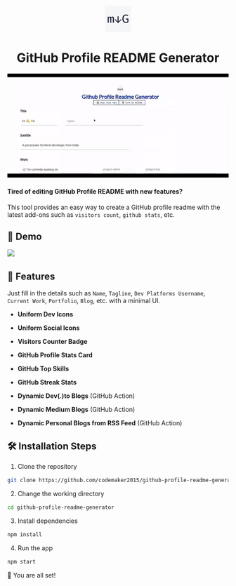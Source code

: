 <p align="center">
  <a href="https://codemaker2015.github.io/gh-profile-readme-generator">
    <img alt="GitHub Profile Readme Generator" src="./src/images/mdg.png" width="60" />
  </a>
</p>
<h1 align="center">
  GitHub Profile README Generator
</h1>

<p align="center"><img src="./src/images/github-profile-readme-generator.gif" alt="github-profile-readme-generator gif" /></p>

#### Tired of editing GitHub Profile README with new features?

This tool provides an easy way to create a GitHub profile readme with the latest add-ons such as `visitors count`, `github stats`, etc.

## 🚀 Demo

<a href="https://codemaker2015.github.io/gh-profile-readme-generator" target="blank">
<img src="https://img.shields.io/website?url=https%3A%2F%2Fcodemaker2015.github.io%2Fgh-profile-readme-generator&logo=github&style=flat-square" />
</a>


## 🧐 Features

Just fill in the details such as `Name`, `Tagline`, `Dev Platforms Username`, `Current Work`, `Portfolio`, `Blog`, etc. with a minimal UI.

- **Uniform Dev Icons**

- **Uniform Social Icons**

- **Visitors Counter Badge**

- **GitHub Profile Stats Card**

- **GitHub Top Skills**

- **GitHub Streak Stats**

- **Dynamic Dev(.)to Blogs** (GitHub Action)

- **Dynamic Medium Blogs** (GitHub Action)

- **Dynamic Personal Blogs from RSS Feed** (GitHub Action)

## 🛠️ Installation Steps

1. Clone the repository

```bash
git clone https://github.com/codemaker2015/github-profile-readme-generator.git
```

2. Change the working directory

```bash
cd github-profile-readme-generator
```

3. Install dependencies

```bash
npm install
```

4. Run the app

```bash
npm start
```

🌟 You are all set!